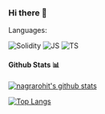 ### Hi there 👋 
 Languages:

<img alt="Solidity" src="https://img.shields.io/badge/Solidity-%23363636.svg?style=for-the-badge&logo=solidity&logoColor=white"> <img alt="JS" src="https://img.shields.io/badge/JavaScript-323330?style=for-the-badge&logo=javascript&logoColor=F7DF1E"> <img alt="TS" src="https://img.shields.io/badge/TypeScript-007ACC?style=for-the-badge&logo=typescript&logoColor=white">   

#### Github Stats 📊

[![nagrarohit's github stats](https://github-readme-stats.vercel.app/api?username=nagrarohit)](https://github.com/anuraghazra/github-readme-stats)

[![Top Langs](https://github-readme-stats.vercel.app/api/top-langs/?username=nagrarohit&layout=compact)](https://github.com/nagrarohit)
